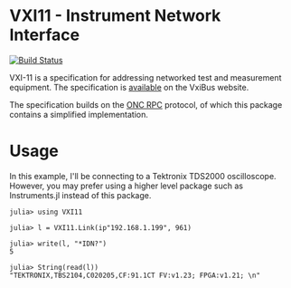 # VXI11 - Instrument Network Interface

[![Build Status](https://travis-ci.org/Keno/VXI11.jl.svg?branch=master)](https://travis-ci.org/Keno/ONCRPC.jl)

VXI-11 is a specification for addressing networked test and measurement equipment.
The specification is [available](http://www.vxibus.org/specifications.html) on the VxiBus website.

The specification builds on the [ONC RPC](https://tools.ietf.org/html/rfc1831.html) protocol, of which
this package contains a simplified implementation.

# Usage
In this example, I'll be connecting to a Tektronix TDS2000 oscilloscope.
However, you may prefer using a higher level package such as Instruments.jl instead
of this package.
```
julia> using VXI11

julia> l = VXI11.Link(ip"192.168.1.199", 961)

julia> write(l, "*IDN?")
5

julia> String(read(l))
"TEKTRONIX,TBS2104,C020205,CF:91.1CT FV:v1.23; FPGA:v1.21; \n"
```